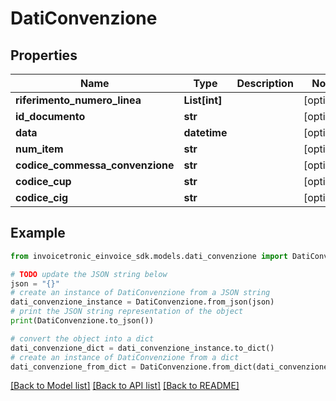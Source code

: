 # DatiConvenzione


## Properties

Name | Type | Description | Notes
------------ | ------------- | ------------- | -------------
**riferimento_numero_linea** | **List[int]** |  | [optional] 
**id_documento** | **str** |  | [optional] 
**data** | **datetime** |  | [optional] 
**num_item** | **str** |  | [optional] 
**codice_commessa_convenzione** | **str** |  | [optional] 
**codice_cup** | **str** |  | [optional] 
**codice_cig** | **str** |  | [optional] 

## Example

```python
from invoicetronic_einvoice_sdk.models.dati_convenzione import DatiConvenzione

# TODO update the JSON string below
json = "{}"
# create an instance of DatiConvenzione from a JSON string
dati_convenzione_instance = DatiConvenzione.from_json(json)
# print the JSON string representation of the object
print(DatiConvenzione.to_json())

# convert the object into a dict
dati_convenzione_dict = dati_convenzione_instance.to_dict()
# create an instance of DatiConvenzione from a dict
dati_convenzione_from_dict = DatiConvenzione.from_dict(dati_convenzione_dict)
```
[[Back to Model list]](../README.md#documentation-for-models) [[Back to API list]](../README.md#documentation-for-api-endpoints) [[Back to README]](../README.md)


